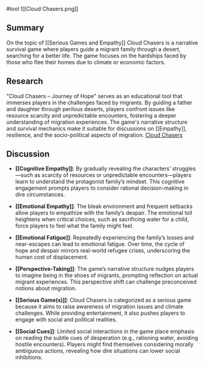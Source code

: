 #tool ![[Cloud Chasers.png]]

## Summary  
On the topic of [[Serious Games and Empathy]] Cloud Chasers is a narrative survival game where players guide a migrant family through a desert, searching for a better life. The game focuses on the hardships faced by those who flee their homes due to climate or economic factors.  

## Research

"Cloud Chasers – Journey of Hope" serves as an educational tool that immerses players in the challenges faced by migrants. By guiding a father and daughter through perilous deserts, players confront issues like resource scarcity and unpredictable encounters, fostering a deeper understanding of migration experiences. The game's narrative structure and survival mechanics make it suitable for discussions on [[Empathy]], resilience, and the socio-political aspects of migration. [Cloud Chasers](https://venturebeat.com/games/cloud-chasers-is-a-moving-mobile-exploration-of-the-migrants-journey/) 

## Discussion

- **[[Cognitive Empathy]]**: By gradually revealing the characters’ struggles—such as scarcity of resources or unpredictable encounters—players learn to understand the protagonist family’s mindset. This cognitive engagement prompts players to consider rational decision-making in dire circumstances.​
    
- **[[Emotional Empathy]]**: The bleak environment and frequent setbacks allow players to empathize with the family’s despair. The emotional toll heightens when critical choices, such as sacrificing water for a child, force players to feel what the family might feel.​
    
- **[[Emotional Fatigue]]**: Repeatedly experiencing the family’s losses and near-escapes can lead to emotional fatigue. Over time, the cycle of hope and despair mirrors real-world refugee crises, underscoring the human cost of displacement.​
    
- **[[Perspective-Taking]]**: The game’s narrative structure nudges players to imagine being in the shoes of migrants, prompting reflection on actual migrant experiences. This perspective shift can challenge preconceived notions about migration.​
    
- **[[Serious Game(s)]]**: Cloud Chasers is categorized as a serious game because it aims to raise awareness of migration issues and climate challenges. While providing entertainment, it also pushes players to engage with social and political realities.​
    
- **[[Social Cues]]**: Limited social interactions in the game place emphasis on reading the subtle cues of desperation (e.g., rationing water, avoiding hostile encounters). Players might find themselves considering morally ambiguous actions, revealing how dire situations can lower social inhibitions.​